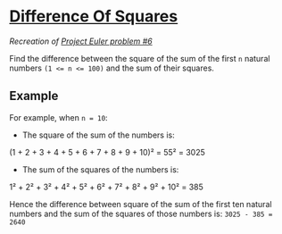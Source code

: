 # [Difference Of Squares](https://www.codewars.com/kata/difference-of-squares "https://www.codewars.com/kata/558f9f51e85b46e9fa000025")

*Recreation of [Project Euler problem #6](https://projecteuler.net/problem=6)*

Find the difference between the square of the sum of the first `n` natural numbers `(1 <= n <= 100)` and the sum of their squares.

## Example
For example, when `n = 10`:

* The square of the sum of the numbers is:

 (1 + 2 + 3 + 4 + 5 + 6 + 7 + 8 + 9 + 10)² = 55² = 3025


* The sum of the squares of the numbers is:

 1² + 2² + 3² + 4² + 5² + 6² + 7² + 8² + 9² + 10² = 385

Hence the difference between square of the sum of the first ten natural numbers and the sum of the squares of those numbers is: `3025 - 385 = 2640`
